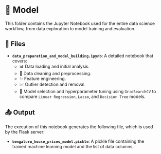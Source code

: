 # 🧠 Model

This folder contains the Jupyter Notebook used for the entire data science workflow, from data exploration to model training and evaluation.

## 📄 Files

- **`data_preparation_and_model_building.ipynb`**: A detailed notebook that covers:
  - 📊 Data loading and initial analysis.
  - 🧹 Data cleaning and preprocessing.
  - ✨ Feature engineering.
  - 📈 Outlier detection and removal.
  - 🤖 Model selection and hyperparameter tuning using `GridSearchCV` to compare `Linear Regression`, `Lasso`, and `Decision Tree` models.

## 📤 Output

The execution of this notebook generates the following file, which is used by the Flask server:

- **`bengaluru_house_prices_model.pickle`**: A pickle file containing the trained machine learning model and the list of data columns.
